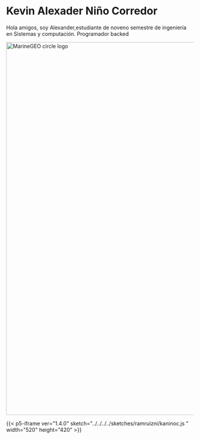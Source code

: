 # Kevin Alexader Niño Corredor

Hola amigos, soy Alexander,estudiante de noveno semestre de ingeniería en Sistemas y computación. Programador backed

<img src="https://github.com/kaninoc.png" alt="MarineGEO circle logo" style="height: 1000px; width:1000px;"/>

{{< p5-iframe ver="1.4.0" sketch="../../../../sketches/ramruizni/kaninoc.js " width="520" height="420" >}}
